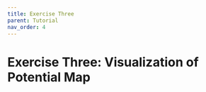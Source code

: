 ```yaml
---
title: Exercise Three
parent: Tutorial
nav_order: 4
---
```


# Exercise Three: Visualization of Potential Map